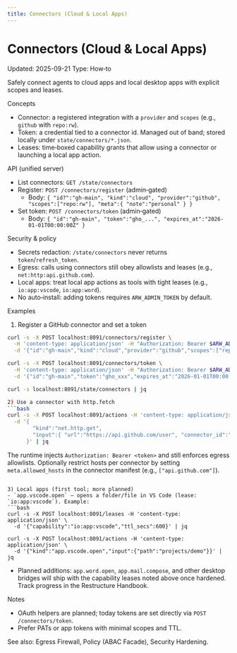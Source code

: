 ```yaml
---
title: Connectors (Cloud & Local Apps)
---
```


# Connectors (Cloud & Local Apps)
Updated: 2025-09-21
Type: How‑to

Safely connect agents to cloud apps and local desktop apps with explicit scopes and leases.

Concepts
- Connector: a registered integration with a `provider` and `scopes` (e.g., `github` with `repo:rw`).
- Token: a credential tied to a connector id. Managed out of band; stored locally under `state/connectors/*.json`.
- Leases: time‑boxed capability grants that allow using a connector or launching a local app action.

API (unified server)
- List connectors: `GET /state/connectors`
- Register: `POST /connectors/register` (admin‑gated)
  - Body: `{ "id?":"gh-main", "kind":"cloud", "provider":"github", "scopes":["repo:rw"], "meta":{ "note":"personal" } }`
- Set token: `POST /connectors/token` (admin‑gated)
  - Body: `{ "id":"gh-main", "token":"gho_...", "expires_at":"2026-01-01T00:00:00Z" }`

Security & policy
- Secrets redaction: `/state/connectors` never returns `token`/`refresh_token`.
- Egress: calls using connectors still obey allowlists and leases (e.g., `net:http:api.github.com`).
- Local apps: treat local app actions as tools with tight leases (e.g., `io:app:vscode`, `io:app:word`).
- No auto‑install: adding tokens requires `ARW_ADMIN_TOKEN` by default.

Examples
1) Register a GitHub connector and set a token
```bash
curl -s -X POST localhost:8091/connectors/register \
  -H 'content-type: application/json' -H "Authorization: Bearer $ARW_ADMIN_TOKEN" \
  -d '{"id":"gh-main","kind":"cloud","provider":"github","scopes":["repo:rw"],"meta":{}}'

curl -s -X POST localhost:8091/connectors/token \
  -H 'content-type: application/json' -H "Authorization: Bearer $ARW_ADMIN_TOKEN" \
  -d '{"id":"gh-main","token":"gho_xxx","expires_at":"2026-01-01T00:00:00Z"}'

curl -s localhost:8091/state/connectors | jq

2) Use a connector with http.fetch
```bash
curl -s -X POST localhost:8091/actions -H 'content-type: application/json' \
  -d '{
        "kind":"net.http.get",
        "input":{ "url":"https://api.github.com/user", "connector_id":"gh-main" }
      }' | jq
```
The runtime injects `Authorization: Bearer <token>` and still enforces egress allowlists. Optionally restrict hosts per connector by setting `meta.allowed_hosts` in the connector manifest (e.g., `["api.github.com"]`).
```

3) Local apps (first tool; more planned)
- `app.vscode.open` — opens a folder/file in VS Code (lease: `io:app:vscode`). Example:
```bash
curl -s -X POST localhost:8091/leases -H 'content-type: application/json' \
  -d '{"capability":"io:app:vscode","ttl_secs":600}' | jq

curl -s -X POST localhost:8091/actions -H 'content-type: application/json' \
  -d '{"kind":"app.vscode.open","input":{"path":"projects/demo"}}' | jq
```
- Planned additions: `app.word.open`, `app.mail.compose`, and other desktop bridges will ship with the capability leases noted above once hardened. Track progress in the Restructure Handbook.

Notes
- OAuth helpers are planned; today tokens are set directly via `POST /connectors/token`.
- Prefer PATs or app tokens with minimal scopes and TTL.

See also: Egress Firewall, Policy (ABAC Facade), Security Hardening.
